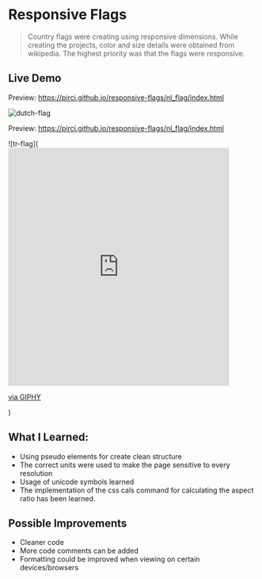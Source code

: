 # Responsive Flags

> Country flags were creating using responsive dimensions. While creating the projects, color and size details were obtained from wikipedia. The highest priority was that the flags were responsive. 


## Live Demo

Preview:  https://pirci.github.io/responsive-flags/nl_flag/index.html

![dutch-flag](https://media.giphy.com/media/wjdAkW6zaHXKrALdgq/giphy.gif)


Preview:  https://pirci.github.io/responsive-flags/nl_flag/index.html

![tr-flag](<iframe src="https://giphy.com/embed/RF1PHLedC7pJkT6RvV" width="446" height="480" frameBorder="0" class="giphy-embed" allowFullScreen></iframe><p><a href="https://giphy.com/gifs/tr-flag-RF1PHLedC7pJkT6RvV">via GIPHY</a></p>)


## What I Learned:

- Using pseudo elements for create clean structure
- The correct units were used to make the page sensitive to every resolution
- Usage of unicode symbols learned
- The implementation of the css cals command for calculating the aspect ratio has been learned.


## Possible Improvements

- Cleaner code
- More code comments can be added
- Formatting could be improved when viewing on certain devices/browsers






